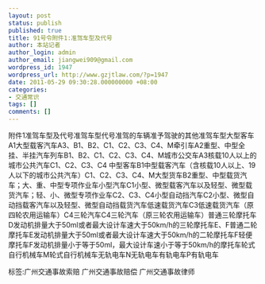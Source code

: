 ```yaml
---
layout: post
status: publish
published: true
title: 91号令附件1:准驾车型及代号
author: 本站记者
author_login: admin
author_email: jiangwei909@gmail.com
wordpress_id: 1947
wordpress_url: http://www.gzjtlaw.com/?p=1947
date: 2011-05-29 09:30:28.000000000 +08:00
categories:
- 交通常识
tags: []
comments: []
---
```

附件1准驾车型及代号准驾车型代号准驾的车辆准予驾驶的其他准驾车型大型客车A1大型载客汽车A3、B1、B2、C1、C2、C3、C4、M牵引车A2重型、中型全挂、半挂汽车列车B1、B2、C1、C2、C3、C4、M城市公交车A3核载10人以上的城市公共汽车C1、C2、C3、C4 中型客车B1中型载客汽车（含核载10人以上、19人以下的城市公共汽车）C1、C2、C3、C4、M大型货车B2重型、中型载货汽车；大、重、中型专项作业车小型汽车C1小型、微型载客汽车以及轻型、微型载货汽车；轻、小、微型专项作业车C2、C3、C4小型自动挡汽车C2小型、微型自动挡载客汽车以及轻型、微型自动挡载货汽车低速载货汽车C3低速载货汽车（原四轮农用运输车）C4三轮汽车C4三轮汽车（原三轮农用运输车）普通三轮摩托车D发动机排量大于50ml或者最大设计车速大于50km&#47;h的三轮摩托车E、F普通二轮摩托车E发动机排量大于50ml或者最大设计车速大于50km&#47;h的二轮摩托车F轻便摩托车F发动机排量小于等于50ml，最大设计车速小于等于50km&#47;h的摩托车轮式自行机械车M轮式自行机械车无轨电车N无轨电车有轨电车P有轨电车标签:广州交通事故索赔 广州交通事故赔偿 广州交通事故律师
